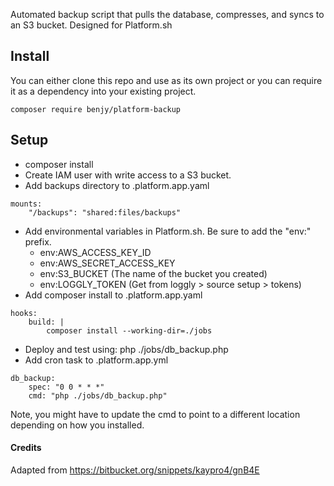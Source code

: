 Automated backup script that pulls the database, compresses, and syncs to an
S3 bucket. Designed for Platform.sh

## Install

You can either clone this repo and use as its own project or you can require it as a dependency into your existing project.

`composer require benjy/platform-backup`

## Setup

- composer install
- Create IAM user with write access to a S3 bucket.
- Add backups directory to .platform.app.yaml
```
mounts:
    "/backups": "shared:files/backups"
```

- Add environmental variables in Platform.sh. Be sure to add the "env:" prefix.
    - env:AWS_ACCESS_KEY_ID
    - env:AWS_SECRET_ACCESS_KEY
    - env:S3_BUCKET (The name of the bucket you created)
    - env:LOGGLY_TOKEN (Get from loggly > source setup > tokens)
- Add composer install to .platform.app.yaml
```
hooks:
    build: |
        composer install --working-dir=./jobs
```

  - Deploy and test using: php ./jobs/db_backup.php
  - Add cron task to .platform.app.yml

```
db_backup:
    spec: "0 0 * * *"
    cmd: "php ./jobs/db_backup.php"
```

Note, you might have to update the cmd to point to a different location depending on how you installed.

#### Credits

Adapted from https://bitbucket.org/snippets/kaypro4/gnB4E
